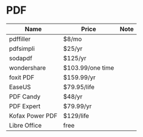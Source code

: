 # PDF

| Name | Price | Note | 
| --- | --- | --- |
| pdffiller | $8/mo | |
| pdfsimpli | $25/yr | |
| sodapdf | $125/yr | |
| wondershare | $103.99/one time | |
| foxit PDF | $159.99/yr | |
| EaseUS | $79.95/life | |
| PDF Candy | $48/yr | |
| PDF Expert | $79.99/yr | |
| Kofax Power PDF | $129/life | |
| Libre Office | free | |
